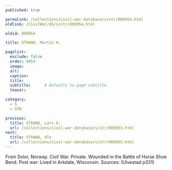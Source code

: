 ```yaml
---
published: true

permalink: /collections/civil-war-database/s/str/009954.html
oldlink: /CivilWar/db/s/str/009954.html

oldid: 009954

title: STRAND, Martin H.

pagelist:
  exclude: false
  order: 9954
  image: 
  alt:
  caption:
  title:
  subtitle:      # Defaults to page subtitle
  teaser:

category: 
  - S 
  - STR

previous:
  title: STRAND, Lars O.
  url: /collections/civil-war-database/s/str/009953.html  
next:
  title: STRAND, Ole
  url: /collections/civil-war-database/s/str/009955.html   
---
```

From Solor, Norway. Civil War: Private. Wounded in the Battle of Horse Shoe Bend. Post war: Lived in Arkdale, Wisconsin. Sources: (Ulvestad p331)